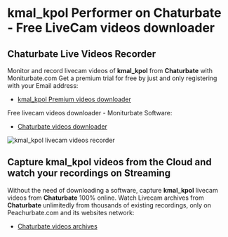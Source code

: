 # kmal_kpol Performer on Chaturbate - Free LiveCam videos downloader

## Chaturbate Live Videos Recorder

Monitor and record livecam videos of **kmal_kpol** from **Chaturbate** with Moniturbate.com
Get a premium trial for free by just and only registering with your Email address:
* [kmal_kpol Premium videos downloader](https://moniturbate.com/request-demo-licence-key.html)

Free livecam videos downloader - Moniturbate Software:
* [Chaturbate videos downloader](https://moniturbate.com/moniturbate-download-software.html)

![kmal_kpol livecam videos recorder](https://peachurnet.com/templates/moniturbate-software.png)


## Capture kmal_kpol videos from the Cloud and watch your recordings on Streaming

Without the need of downloading a software, capture **kmal_kpol** livecam videos from **Chaturbate** 100% online.
Watch Livecam archives from **Chaturbate** unlimitedly from thousands of existing recordings, only on Peachurbate.com and its websites network:
* [Chaturbate videos archives](https://peachurnet.com/)